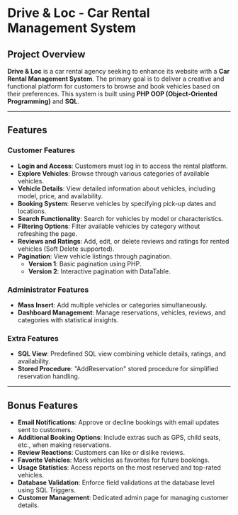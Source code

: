 # Drive & Loc - Car Rental Management System

## Project Overview
**Drive & Loc** is a car rental agency seeking to enhance its website with a **Car Rental Management System**. The primary goal is to deliver a creative and functional platform for customers to browse and book vehicles based on their preferences. This system is built using **PHP OOP (Object-Oriented Programming)** and **SQL**.

---

## Features

### Customer Features
- **Login and Access**: Customers must log in to access the rental platform.
- **Explore Vehicles**: Browse through various categories of available vehicles.
- **Vehicle Details**: View detailed information about vehicles, including model, price, and availability.
- **Booking System**: Reserve vehicles by specifying pick-up dates and locations.
- **Search Functionality**: Search for vehicles by model or characteristics.
- **Filtering Options**: Filter available vehicles by category without refreshing the page.
- **Reviews and Ratings**: Add, edit, or delete reviews and ratings for rented vehicles (Soft Delete supported).
- **Pagination**: View vehicle listings through pagination.
  - **Version 1**: Basic pagination using PHP.
  - **Version 2**: Interactive pagination with DataTable.

### Administrator Features
- **Mass Insert**: Add multiple vehicles or categories simultaneously.
- **Dashboard Management**: Manage reservations, vehicles, reviews, and categories with statistical insights.

### Extra Features
- **SQL View**: Predefined SQL view combining vehicle details, ratings, and availability.
- **Stored Procedure**: "AddReservation" stored procedure for simplified reservation handling.

---

## Bonus Features
- **Email Notifications**: Approve or decline bookings with email updates sent to customers.
- **Additional Booking Options**: Include extras such as GPS, child seats, etc., when making reservations.
- **Review Reactions**: Customers can like or dislike reviews.
- **Favorite Vehicles**: Mark vehicles as favorites for future bookings.
- **Usage Statistics**: Access reports on the most reserved and top-rated vehicles.
- **Database Validation**: Enforce field validations at the database level using SQL Triggers.
- **Customer Management**: Dedicated admin page for managing customer details.
